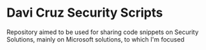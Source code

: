 # Davi Cruz Security Scripts

Repository aimed to be used for sharing code snippets on Security Solutions, mainly on Microsoft solutions, to which I'm focused
